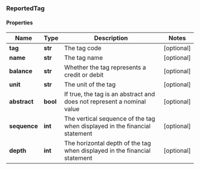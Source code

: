 ### ReportedTag

#### Properties
Name | Type | Description | Notes
------------ | ------------- | ------------- | -------------
**tag** | **str** | The tag code | [optional] 
**name** | **str** | The tag name | [optional] 
**balance** | **str** | Whether the tag represents a credit or debit | [optional] 
**unit** | **str** | The unit of the tag | [optional] 
**abstract** | **bool** | If true, the tag is an abstract and does not represent a nominal value | [optional] 
**sequence** | **int** | The vertical sequence of the tag when displayed in the financial statement | [optional] 
**depth** | **int** | The horizontal depth of the tag when displayed in the financial statement | [optional] 



